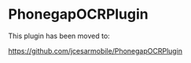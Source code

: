 PhonegapOCRPlugin
=================
This plugin has been moved to:

https://github.com/jcesarmobile/PhonegapOCRPlugin